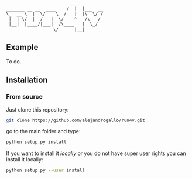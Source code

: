 ```
                        _____        
_______ __ __  ____    /  |  |___  __
\_  __ \  |  \/    \  /   |  |\  \/ /
 |  | \/  |  /   |  \/    ^   /\   / 
 |__|  |____/|___|  /\____   |  \_/  
                  \/      |__|       

```



## Example 

To do..

## Installation 

### From source

Just clone this repository: 

```bash 
git clone https://github.com/alejandrogallo/run4v.git
```

go to the main folder and type:

```bash 
python setup.py install
```

If you want to install it *locally* or you do not have super user rights you can install it locally: 

```bash 
python setup.py --user install 
```
